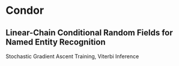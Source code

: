 Condor
======
Linear-Chain Conditional Random Fields for Named Entity Recognition
------
Stochastic Gradient Ascent Training, Viterbi Inference
